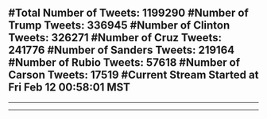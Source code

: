 #Total Number of Tweets: 1199290 
#Number of Trump Tweets: 336945
#Number of Clinton Tweets: 326271
#Number of Cruz Tweets: 241776
#Number of Sanders Tweets: 219164
#Number of Rubio Tweets: 57618
#Number of Carson Tweets: 17519
#Current Stream Started at Fri Feb 12 00:58:01 MST
---
---
---
